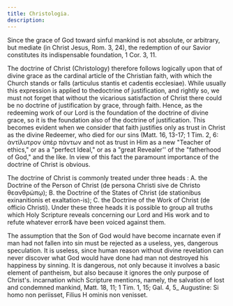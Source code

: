 ```yaml
---
title: Christologia.
description: 
---
```


Since the grace of God toward sinful mankind is not absolute, or arbitrary, but mediate (in Christ Jesus, Rom. 3, 24), the redemption of our Savior constitutes its indispensable foundation, 1 Cor. 3, 11.

The doctrine of Christ (Christology) therefore follows logically upon that of divine grace as the cardinal article of the Christian faith, with which the Church stands or falls (articulus stantis et cadentis ecclesiae). While usually this expression is applied to thedoctrine of justification, and rightly so, we must not forget that without the vicarious satisfaction of Christ there could be no doctrine of justification by grace, through faith. Hence, as the redeeming work of our Lord is the foundation of the doctrine of divine grace, so it is the foundation also of the doctrine of justification. This becomes evident when we consider that faith justifies only as trust in Christ as the divine Redeemer, who died for our sins (Matt. 16, 13-17; 1 Tim. 2, 6: ἀντίλυτρον ὑπὲρ πάντων and not as trust in Him as a new "Teacher of ethics," or as a "perfect Ideal," or as a "great Revealer'' of the "fatherhood of God," and the like. In view of this fact the paramount importance of the doctrine of Christ is obvious.

The doctrine of Christ is commonly treated under three heads : A. the Doctrine of the Person of Christ (de persona Christi sive de Christo θεανθρώπῳ); B. the Doctrine of the States of Christ (de stationibus exinanitionis et exaltation-is); C. the Doctrine of the Work of Christ (de officio Christi). Under these three heads it is possible to group all truths which Holy Scripture reveals concerning our Lord and His work and to refute whatever error& have been voiced against them.

The assumption that the Son of God would have become incarnate even if man had not fallen into sin must be rejected as a useless, yes, dangerous speculation. It is useless, since human reason without divine revelation can never discover what God would have done had man not destroyed his happiness by sinning. It is dangerous, not only because it involves a basic element of pantheism, but also because it ignores the only purpose of Christ's. incarnation which Scripture mentions, namely, the salvation of lost and condemned mankind, Matt. 18, 11; 1 Tim. 1, 15; Gal. 4, 5_ Augustine: Si homo non periisset, Filius H ominis non venisset.